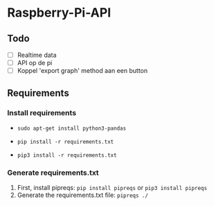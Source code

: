 # Raspberry-Pi-API

## Todo 

* [ ] Realtime data
* [ ] API op de pi 
* [ ] Koppel 'export graph' method aan een button

## Requirements

### Install requirements

* `sudo apt-get install python3-pandas`

* `pip install -r requirements.txt`
* `pip3 install -r requirements.txt`

### Generate requirements.txt

1. First, install pipreqs: `pip install pipreqs` or `pip3 install pipreqs`
2. Generate the requirements.txt file: `pipreqs ./`
